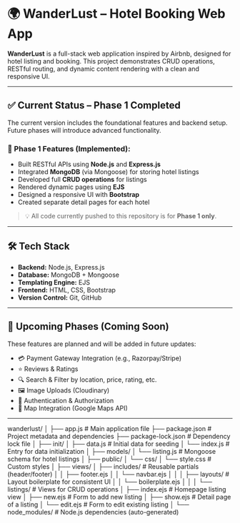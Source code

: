 # 🌍 WanderLust – Hotel Booking Web App

**WanderLust** is a full-stack web application inspired by Airbnb, designed for hotel listing and booking. This project demonstrates CRUD operations, RESTful routing, and dynamic content rendering with a clean and responsive UI.

---

## ✅ Current Status – Phase 1 Completed

The current version includes the foundational features and backend setup. Future phases will introduce advanced functionality.

### 🔹 Phase 1 Features (Implemented):
- Built RESTful APIs using **Node.js** and **Express.js**
- Integrated **MongoDB** (via Mongoose) for storing hotel listings
- Developed full **CRUD operations** for listings
- Rendered dynamic pages using **EJS**
- Designed a responsive UI with **Bootstrap**
- Created separate detail pages for each hotel

> 💡 All code currently pushed to this repository is for **Phase 1 only**.

---

## 🛠️ Tech Stack

- **Backend:** Node.js, Express.js
- **Database:** MongoDB + Mongoose
- **Templating Engine:** EJS
- **Frontend:** HTML, CSS, Bootstrap
- **Version Control:** Git, GitHub

---

## 🔮 Upcoming Phases (Coming Soon)

These features are planned and will be added in future updates:

- 💳 Payment Gateway Integration (e.g., Razorpay/Stripe)
- ⭐ Reviews & Ratings
- 🔍 Search & Filter by location, price, rating, etc.
- 🖼️ Image Uploads (Cloudinary)
- 🔐 Authentication & Authorization
- 📍 Map Integration (Google Maps API)

---


wanderlust/
│
├── app.js                      # Main application file
├── package.json                # Project metadata and dependencies
├── package-lock.json           # Dependency lock file
│
├── init/
│   ├── data.js                 # Initial data for seeding
│   └── index.js                # Entry for data initialization
│
├── models/
│   └── listing.js              # Mongoose schema for hotel listings
│
├── public/
│   └── css/
│       └── style.css           # Custom styles
│
├── views/
│   ├── includes/               # Reusable partials (header/footer)
│   │   ├── footer.ejs
│   │   └── navbar.ejs
│   │
│   ├── layouts/                # Layout boilerplate for consistent UI
│   │   └── boilerplate.ejs
│   │
│   └── listings/               # Views for CRUD operations
│       ├── index.ejs           # Homepage listing view
│       ├── new.ejs             # Form to add new listing
│       ├── show.ejs            # Detail page of a listing
│       └── edit.ejs            # Form to edit existing listing
│
└── node_modules/               # Node.js dependencies (auto-generated)



